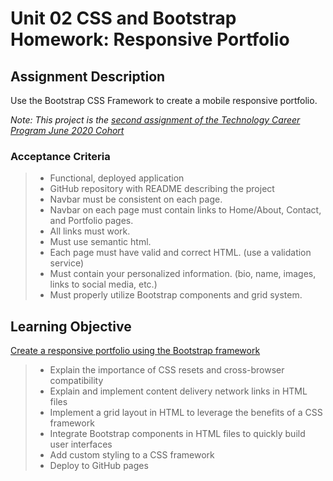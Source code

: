# Unit 02 CSS and Bootstrap Homework: Responsive Portfolio

## Assignment Description
Use the Bootstrap CSS Framework to create a mobile responsive portfolio.

*Note: This project is the [second assignment of the Technology Career Program June 2020 Cohort](https://github.com/nvansturgill/tcp-frontend-master/blob/master/02-CSS-Bootstrap/02-Homework/README.md)*  

### Acceptance Criteria
> * Functional, deployed application
> * GitHub repository with README describing the project
> * Navbar must be consistent on each page.
> * Navbar on each page must contain links to Home/About, Contact, and Portfolio pages.
> * All links must work.
> * Must use semantic html.
> * Each page must have valid and correct HTML. (use a validation service)
> * Must contain your personalized information. (bio, name, images, links to social media, etc.)
> * Must properly utilize Bootstrap components and grid system.

## Learning Objective  
[Create a responsive portfolio using the Bootstrap framework](https://github.com/nvansturgill/tcp-frontend-activities/blob/master/02-CSS-Bootstrap/README.md)  

> * Explain the importance of CSS resets and cross-browser compatibility
> * Explain and implement content delivery network links in HTML files
> * Implement a grid layout in HTML to leverage the benefits of a CSS framework
> * Integrate Bootstrap components in HTML files to quickly build user      interfaces
> * Add custom styling to a CSS framework
> * Deploy to GitHub pages